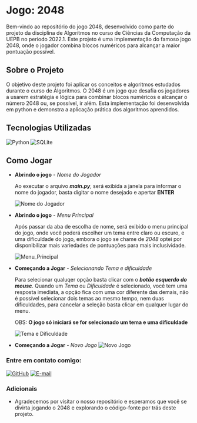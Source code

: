 
# Jogo: **2048**

Bem-vindo ao repositório do jogo 2048, desenvolvido como parte do projeto da disciplina de Algoritmos no curso de Ciências da Computação da UEPB no período 2022.1. Este projeto é uma implementação do famoso jogo 2048, onde o jogador combina blocos numéricos para alcançar a maior pontuação possível.

## Sobre o Projeto

O objetivo deste projeto foi aplicar os conceitos e algoritmos estudados durante o curso de Algoritmos. O 2048 é um jogo que desafia os jogadores a usarem estratégia e lógica para combinar blocos numéricos e alcançar o número 2048 ou, se possível, ir além. Esta implementação foi desenvolvida em python e demonstra a aplicação prática dos algoritmos aprendidos.

## Tecnologias Utilizadas
![Python](https://img.shields.io/badge/Python-000?style=for-the-badge&logo=python) 
![SQLite](https://img.shields.io/badge/SQLite-000?style=for-the-badge&logo=sqlite&logoColor=07405E)
## Como Jogar
 * **Abrindo o jogo** - *Nome do Jogador*  

    Ao executar o arquivo ***main.py***, será exibida a janela para informar o nome do jogador, basta digitar o nome desejado e apertar **ENTER**

    ![Nome do Jogador](https://drive.google.com/uc?export=view&id=1C_Sc1PI5IwaOPiRoBlRJ0U6UXADFTWc8)

* **Abrindo o jogo** - *Menu Principal*
    
    Após passar da aba de escolha de nome, será exibido o menu principal do jogo, onde você poderá escolher um tema entre claro ou escuro, e uma dificuldade do jogo, embora o jogo se chame de *2048* optei por disponibilizar mais variedades de pontuações para mais inclusividade.

    ![Menu_Principal](https://drive.google.com/uc?id=1B_jPeqHx1w4Fuj3xsHeYHs_B8D0CxyTy)

* **Começando a Jogar** - *Selecionando Tema e dificuldade*
    
    Para selecionar qualuqer opção basta clicar com o ***botão esquerdo do mouse***. Quando um *Tema* ou *Dificuldade* é selecionado, você tem uma resposta imediata, a opção fica com uma cor diferente das demais, não é possível selecionar dois temas ao mesmo tempo, nem duas dificuldades, para cancelar a seleção basta clicar em qualquer lugar do menu. 
    
    OBS: **O jogo só iniciará se for selecionado um tema e uma dificuldade**

    ![Tema e Dificuldade](https://drive.google.com/uc?id=1iWG8yJckT6LFxeujBtTu_Bg9VgP34QDH)

* **Começando a Jogar** - *Novo Jogo*
    ![Novo Jogo](https://drive.google.com/uc?id=1EzcN3G47REaFXDXiCUboZ5YKGhBgGv69)



### Entre em contato comigo: 

[![GitHub](https://img.shields.io/badge/GitHub-000?style=for-the-badge&logo=GitHub&logoColor=0000)](https://github.com/johndriguess/)
[![E-mail](https://img.shields.io/badge/-Email-000?style=for-the-badge&logo=gmail&logoColor=f00)](mailto:johndriguess@gmail.com)

### Adicionais 
* Agradecemos por visitar o nosso repositório e esperamos que você se divirta jogando o 2048 e explorando o código-fonte por trás deste projeto.
